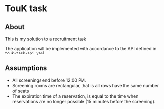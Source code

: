 # TouK task

## About
This is my solution to a recruitment task

The application will be implemented with accordance to the API defined in 
`touk-task-api.yaml`

## Assumptions
- All screenings end before 12:00 PM.
- Screening rooms are rectangular, that is all rows have the same number of seats
- The expiration time of a reservation, is equal to the time when reservations 
  are no longer possible (15 minutes before the screening).
